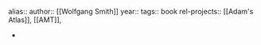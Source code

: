 alias::
author:: [[Wolfgang Smith]]
year::
tags:: book
rel-projects:: [[Adam's Atlas]], [[AMT]],


-
